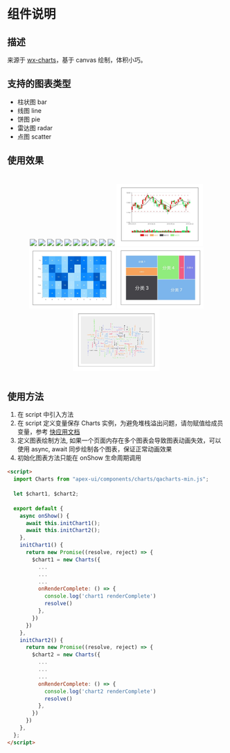 # 组件说明

## 描述

来源于 [wx-charts](https://github.com/xiaolin3303/wx-charts)，基于 canvas 绘制，体积小巧。

## 支持的图表类型

- 柱状图 bar
- 线图 line
- 饼图 pie
- 雷达图 radar
- 点图 scatter

## 使用效果

<div style="text-align: center;margin: 40px;">
  <img src="../assets/charts-bar-a-1.jpg" style="width:200px" />
  <img src="../assets/charts-bar-b-1.jpg" style="width:200px" />
  <img src="../assets/charts-line-a-1.jpg" style="width:200px" />
  <img src="../assets/charts-line-c-1.jpg" style="width:200px" />
  <img src="../assets/charts-pie-a-1.jpg" style="width:200px" />
  <img src="../assets/charts-pie-b-1.jpg" style="width:200px" />
  <img src="../assets/charts-radar-a-1.jpg" style="width:200px" />
  <img src="../assets/charts-radar-b-1.jpg" style="width:200px" />
  <img src="../assets/charts-scatter-a-1.jpg" style="width:200px" />
  <img src="../assets/charts-funnel-a-1.jpg" style="width:200px" />
  <img src="../assets/charts-candlestick.jpg" style="width:200px" />
  <img src="../assets/charts-heatmap.jpg" style="width:200px" />
  <img src="../assets/charts-treemap.jpg" style="width:200px" />
  <img src="../assets/charts-tagcloud.jpg" style="width:200px" />
</div>

## 使用方法

1. 在 script 中引入方法
2. 在 script 定义变量保存 Charts 实例，为避免堆栈溢出问题，请勿赋值给成员变量，参考 [快应用文档](https://doc.quickapp.cn/tutorial/framework/optimization-skills.html?h=%E5%A0%86%E6%A0%88%E6%BA%A2%E5%87%BA%E9%97%AE%E9%A2%98)
3. 定义图表绘制方法, 如果一个页面内存在多个图表会导致图表动画失效，可以使用 async, await 同步绘制各个图表，保证正常动画效果
4. 初始化图表方法只能在 onShow 生命周期调用

```html
<script>
  import Charts from "apex-ui/components/charts/qacharts-min.js";

  let $chart1, $chart2;

  export default {
    async onShow() {
      await this.initChart1();
      await this.initChart2();
    },
    initChart1() {
      return new Promise((resolve, reject) => {
        $chart1 = new Charts({
          ...
          ...
          ...
          onRenderComplete: () => {
            console.log('chart1 renderComplete')
            resolve()
          },
        })
      })
    },
    initChart2() {
      return new Promise((resolve, reject) => {
        $chart2 = new Charts({
          ...
          ...
          ...
          onRenderComplete: () => {
            console.log('chart2 renderComplete')
            resolve()
          },
        })
      })
    },
  };
</script>
```
